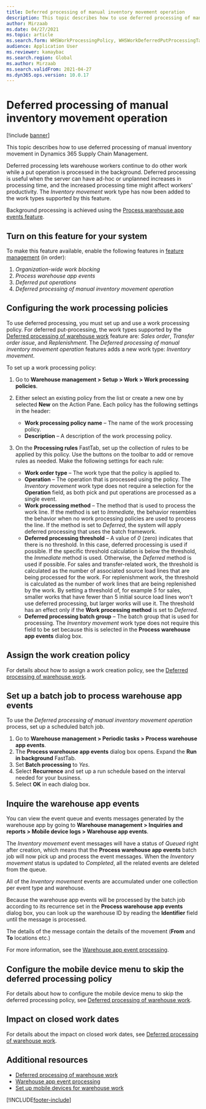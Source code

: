 ```yaml
---
title: Deferred processing of manual inventory movement operation
description: This topic describes how to use deferred processing of manual inventory movement in Dynamics 365 Supply Chain Management
author: Mirzaab
ms.date: 04/27/2021
ms.topic: article
ms.search.form: WHSWorkProcessingPolicy, WHSWorkDeferredPutProcessingTask
audience: Application User
ms.reviewer: kamaybac
ms.search.region: Global
ms.author: Mirzaab
ms.search.validFrom: 2021-04-27
ms.dyn365.ops.version: 10.0.17
---
```


# Deferred processing of manual inventory movement operation

[!include [banner](../includes/banner.md)]

This topic describes how to use deferred processing of manual inventory movement in Dynamics 365 Supply Chain Management.

Deferred processing lets warehouse workers continue to do other work while a put operation is processed in the background. Deferred processing is useful when the server can have ad-hoc or unplanned increases in processing time, and the increased processing time might affect workers' productivity. The *Inventory movement* work type has now been added to the work types supported by this feature.

Background processing is achieved using the [Process warehouse app events feature](warehouse-app-events.md).

## Turn on this feature for your system

To make this feature available, enable the following features in [feature management](../../fin-ops-core/fin-ops/get-started/feature-management/feature-management-overview.md) (in order):

1. *Organization-wide work blocking*
1. *Process warehouse app events*
1. *Deferred put operations*
1. *Deferred processing of manual inventory movement operation*

## Configuring the work processing policies

To use deferred processing, you must set up and use a work processing policy. For deferred put-processing, the work types supported by the [Deferred processing of warehouse work](deferred-put.md) feature are: *Sales order*, *Transfer order issue*, and *Replenishment*. The *Deferred processing of manual inventory movement operation* features adds a new work type: *Inventory movement*.

To set up a work processing policy:

1. Go to **Warehouse management \> Setup \> Work \> Work processing policies**.
1. Either select an existing policy from the list or create a new one by selected **New** on the Action Pane. Each policy has the following settings in the header:

    - **Work processing policy name** – The name of the work processing policy.
    - **Description** – A description of the work processing policy.

1. On the **Processing rules** FastTab, set up the collection of rules to be applied by this policy. Use the buttons on the toolbar to add or remove rules as needed. Make the following settings for each rule:

    - **Work order type** – The work type that the policy is applied to.
    - **Operation** – The operation that is processed using the policy. The *Inventory movement* work type does not require a selection for the **Operation** field, as both pick and put operations are processed as a single event.
    - **Work processing method** – The method that is used to process the work line. If the method is set to *Immediate*, the behavior resembles the behavior when no work processing policies are used to process the line. If the method is set to *Deferred*, the system will apply deferred processing that uses the batch framework.
    - **Deferred processing threshold** – A value of *0* (zero) indicates that there is no threshold. In this case, deferred processing is used if possible. If the specific threshold calculation is below the threshold, the *Immediate* method is used. Otherwise, the *Deferred* method is used if possible. For sales and transfer-related work, the threshold is calculated as the number of associated source load lines that are being processed for the work. For replenishment work, the threshold is calculated as the number of work lines that are being replenished by the work. By setting a threshold of, for example *5* for sales, smaller works that have fewer than 5 initial source load lines won't use deferred processing, but larger works will use it. The threshold has an effect only if the **Work processing method** is set to *Deferred*.
    - **Deferred processing batch group** – The batch group that is used for processing. The *Inventory movement* work type does not require this field to be set because this is selected in the **Process warehouse app events** dialog box.

## Assign the work creation policy

For details about how to assign a work creation policy, see the [Deferred processing of warehouse work](deferred-put.md).

## Set up a batch job to process warehouse app events

To use the *Deferred processing of manual inventory movement operation* process, set up a scheduled batch job.

1. Go to **Warehouse management > Periodic tasks > Process warehouse app events**.
1. The **Process warehouse app events** dialog box opens. Expand the **Run in background** FastTab.
1. Set **Batch processing** to *Yes*.
1. Select **Recurrence** and set up a run schedule based on the interval needed for your business.
1. Select **OK** in each dialog box.

## Inquire the warehouse app events

You can view the event queue and events messages generated by the warehouse app by going to **Warehouse management > Inquiries and reports > Mobile device logs > Warehouse app events**.

The *Inventory movement* event messages will have a status of *Queued* right after creation, which means that the **Process warehouse app events** batch job will now pick up and process the event messages. When the *Inventory movement* status is updated to *Completed*, all the related events are deleted from the queue.

All of the *Inventory movement* events are accumulated under one collection per event type and warehouse.

Because the warehouse app events will be processed by the batch job according to its recurrence set in the **Process warehouse app events** dialog box, you can look up the warehouse ID by reading the **Identifier** field until the message is processed.

The details of the message contain the details of the movement (**From** and **To** locations etc.)

For more information, see the [Warehouse app event processing](warehouse-app-events.md).

## Configure the mobile device menu to skip the deferred processing policy

For details about how to configure the mobile device menu to skip the deferred processing policy, see [Deferred processing of warehouse work](deferred-put.md).

## Impact on closed work dates

For details about the impact on closed work dates, see [Deferred processing of warehouse work](deferred-put.md).

## Additional resources

- [Deferred processing of warehouse work](deferred-put.md)
- [Warehouse app event processing](warehouse-app-events.md)
- [Set up mobile devices for warehouse work](configure-mobile-devices-warehouse.md)

[!INCLUDE[footer-include](../../includes/footer-banner.md)]